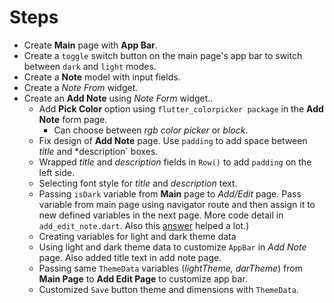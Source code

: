 # Steps
* Create **Main** page with **App Bar**.
* Create a `toggle` switch button on the main page's app bar to switch between `dark` and `light` modes.
* Create a **Note** model with input fields.
* Create a *Note From* widget.
* Create an **Add Note** using *Note Form* widget..
    * Add **Pick Color** option using `flutter_colorpicker package` in the **Add Note** form page.
        * Can choose between *rgb color picker* or *block*.
    * Fix design of **Add Note** page. Use `padding` to add space between *title* and *description` boxes.
    * Wrapped *title* and *description* fields in `Row()` to add `padding` on the left side.
    * Selecting font style for *title* and *description* text.
    * Passing `isDark` variable from **Main** page to *Add/Edit* page. Pass variable from main page using navigator route and then assign it to new defined variables in the next page. More code detail in `add_edit_note.dart`. Also this [answer](https://stackoverflow.com/a/56744625) helped a lot.)
    * Creating variables for light and dark theme data
    * Using light and dark theme data to customize `AppBar` in *Add Note* page. Also added title text in add note page.
    * Passing same `ThemeData` variables (*lightTheme, darTheme*) from **Main Page** to **Add Edit Page** to customize app bar. 
    * Customized `Save` button theme and dimensions with `ThemeData`.